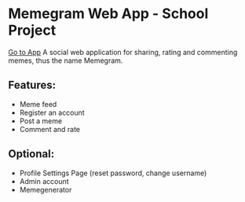 # Memegram Web App - School Project 
[Go to App](https://joosia.github.io/meemi/)
A social web application for sharing, rating and commenting memes, thus the name Memegram. 
## Features:
* Meme feed
* Register an account
* Post a meme
* Comment and rate
## Optional:
* Profile Settings Page (reset password, change username) 
* Admin account
* Memegenerator

